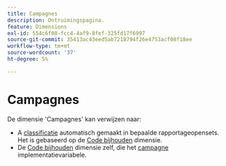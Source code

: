 ```yaml
---
title: Campagnes
description: Ontruimingspagina.
feature: Dimensions
exl-id: 554c6f08-fcc4-4af9-8fef-325fd17f6997
source-git-commit: 35413ac43eed5ab7218794f26e4753acf08f18ee
workflow-type: tm+mt
source-wordcount: '37'
ht-degree: 5%

---
```


# Campagnes

De dimensie &#39;Campagnes&#39; kan verwijzen naar:

* A [classificatie](../classifications/c-classifications.md) automatisch gemaakt in bepaalde rapportageopensets. Het is gebaseerd op de [Code bijhouden](tracking-code.md) dimensie.
* De [Code bijhouden](tracking-code.md) dimensie zelf, die het [campagne](/help/implement/vars/page-vars/campaign.md) implementatievariabele.
